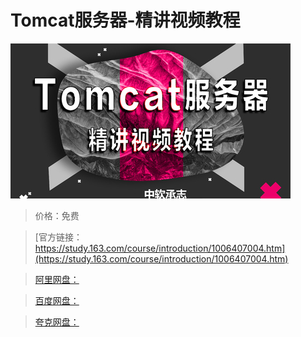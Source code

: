 # Tomcat服务器-精讲视频教程

![img](../../../assets/study163/free/06fbff1ad81b432f8f3907beb19d5c4e.jpg)

> 价格：免费

> [官方链接：https://study.163.com/course/introduction/1006407004.htm](https://study.163.com/course/introduction/1006407004.htm)

> [阿里网盘：]()

> [百度网盘：]()

> [夸克网盘：]()
